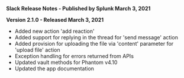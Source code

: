 **Slack Release Notes - Published by Splunk March 3, 2021**


**Version 2.1.0 - Released March 3, 2021**

* Added new action 'add reaction'
* Added support for replying in the thread for 'send message' action
* Added provision for uploading the file via 'content' parameter for 'upload file' action
* Exception handling for errors returned from APIs
* Updated vault methods for Phantom v4.10
* Updated the app documentation
